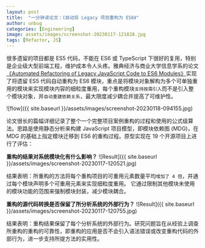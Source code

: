 ```yaml
---
layout: post
title:  "一分钟读论文：《自动将 Legacy 项目重构为 ES6》"
author: unbug
categories: [Engineering]
image: assets/images/screenshot-20230117-121828.jpg
tags: [Refactor, JS]
---
```

很多遗留的项目都是 ES5 代码，不能在 ES6 或 TypeScript 下很好的复用，特别是企业级大型前端工程，维护成本令人头疼。雅典经济与商业大学信息学系的论文[《Automated Refactoring of Legacy JavaScript Code to ES6 Modules》][paper1-url]实现了将遗留 ES5 代码自动重构为 ES6 模块，重点是将模块对象解构为多个可单独重用的模块来实现模块内容的细粒度重用，每个重构模块`支持按需引入`而不是引入整个模块对象，并`自动重建依赖关系`，最大限度减少耦合并提高了可维护性。

![flow]({{ site.baseurl }}/assets/images/screenshot-20230118-094155.jpg)

论文很长的篇幅详细记录了整个一个完整项目案例重构的过程和使用的公式级算法。思路是使用静态分析来构建 JavaScript 项目模型，即模块依赖图 (MDG)，在 MDG 的基础上指定模块迁移到 ES6 的重构过程。原型实现在 19 个开源项目上进行了评估：

**重构的结果对系统模块化有什么影响？**
![Result]({{ site.baseurl }}/assets/images/screenshot-20230117-120521.jpg)

结果表明：所重构的方法将每个重构项目的可重用元素数量平均`增加了 4 倍`，并通过每个模块声明多个可重用元素来实现细粒度重用。 它通过限制其他模块未使用的模块功能的范围来强制模块封装，减少模块耦合。

**重构的源代码转换是否保留了所分析系统的外部行为？**
![Result]({{ site.baseurl }}/assets/images/screenshot-20230117-120755.jpg)

结果表明：重构结果保留了每个分析系统的外部行为。研究问题旨在从经验上调查所重构的重构的可靠性，即重构的应用是否不会引入语法错误或改变重构代码的外部行为，进一步支持所提方法的实用性。

[paper1-url]: https://arxiv.org/pdf/2107.10164.pdf